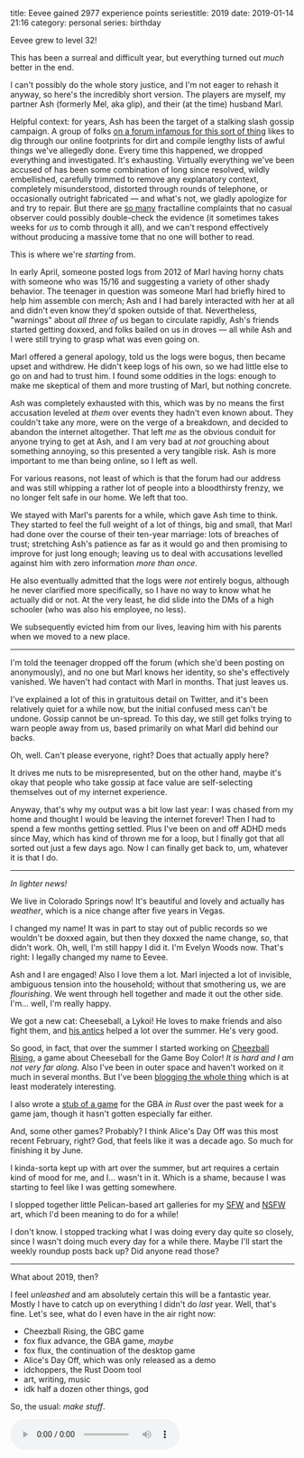 title: Eevee gained 2977 experience points
seriestitle: 2019
date: 2019-01-14 21:16
category: personal
series: birthday

Eevee grew to level 32!

This has been a surreal and difficult year, but everything turned out _much_ better in the end.

<!-- more -->

I can't possibly do the whole story justice, and I'm not eager to rehash it anyway, so here's the incredibly short version.  The players are myself, my partner Ash (formerly Mel, aka glip), and their (at the time) husband Marl.

Helpful context: for years, Ash has been the target of a stalking slash gossip campaign.  A group of folks [on a forum infamous for this sort of thing](http://nymag.com/intelligencer/2016/07/kiwi-farms-the-webs-biggest-community-of-stalkers.html) likes to dig through our online footprints for dirt and compile lengthy lists of awful things we've allegedly done.  Every time this happened, we dropped everything and investigated.  It's exhausting.  Virtually everything we've been accused of has been some combination of long since resolved, wildly embellished, carefully trimmed to remove any explanatory context, completely misunderstood, distorted through rounds of telephone, or occasionally outright fabricated — and what's not, we gladly apologize for and try to repair.  But there are [so many](http://rationalwiki.org/wiki/Gish_Gallop) fractalline complaints that no casual observer could possibly double-check the evidence (it sometimes takes weeks for _us_ to comb through it all), and we can't respond effectively without producing a massive tome that no one will bother to read.

This is where we're _starting_ from.

In early April, someone posted logs from 2012 of Marl having horny chats with someone who was 15/16 and suggesting a variety of other shady behavior.  The teenager in question was someone Marl had briefly hired to help him assemble con merch; Ash and I had barely interacted with her at all and didn't even know they'd spoken outside of that.  Nevertheless, "warnings" about _all three of us_ began to circulate rapidly, Ash's friends started getting doxxed, and folks bailed on us in droves — all while Ash and I were still trying to grasp what was even going on.

Marl offered a general apology, told us the logs were bogus, then became upset and withdrew.  He didn't keep logs of his own, so we had little else to go on and had to trust him.  I found some oddities in the logs: enough to make me skeptical of them and more trusting of Marl, but nothing concrete.

Ash was completely exhausted with this, which was by no means the first accusation leveled at _them_ over events they hadn't even known about.  They couldn't take any more, were on the verge of a breakdown, and decided to abandon the internet altogether.  That left _me_ as the obvious conduit for anyone trying to get at Ash, and I am very bad at _not_ grouching about something annoying, so this presented a very tangible risk.  Ash is more important to me than being online, so I left as well.

For various reasons, not least of which is that the forum had our address and was still whipping a rather lot of people into a bloodthirsty frenzy, we no longer felt safe in our home.  We left that too.

We stayed with Marl's parents for a while, which gave Ash time to think.  They started to feel the full weight of a lot of things, big and small, that Marl had done over the course of their ten-year marriage: lots of breaches of trust; stretching Ash's patience as far as it would go and then promising to improve for just long enough; leaving us to deal with accusations levelled against him with zero information _more than once_.

He also eventually admitted that the logs were _not_ entirely bogus, although he never clarified more specifically, so I have no way to know what he actually did or not.  At the very least, he did slide into the DMs of a high schooler (who was also his employee, no less).

We subsequently evicted him from our lives, leaving him with his parents when we moved to a new place.

----

I'm told the teenager dropped off the forum (which she'd been posting on anonymously), and no one but Marl knows her identity, so she's effectively vanished.  We haven't had contact with Marl in months.  That just leaves us.

I've explained a lot of this in gratuitous detail on Twitter, and it's been relatively quiet for a while now, but the initial confused mess can't be undone.  Gossip cannot be un-spread.  To this day, we still get folks trying to warn people away from us, based primarily on what Marl did behind our backs.

Oh, well.  Can't please everyone, right?  Does that actually apply here?

It drives me nuts to be misrepresented, but on the other hand, maybe it's okay that people who take gossip at face value are self-selecting themselves out of my internet experience.

Anyway, that's why my output was a bit low last year: I was chased from my home and thought I would be leaving the internet forever!  Then I had to spend a few months getting settled.  Plus I've been on and off ADHD meds since May, which has kind of thrown me for a loop, but I finally got that all sorted out just a few days ago.  Now I can finally get back to, um, whatever it is that I do.

----

_In lighter news!_

We live in Colorado Springs now!  It's beautiful and lovely and actually has _weather_, which is a nice change after five years in Vegas.

I changed my name!  It was in part to stay out of public records so we wouldn't be doxxed again, but then they doxxed the name change, so, that didn't work.  Oh, well, I'm still happy I did it.  I'm Evelyn Woods now.  That's right: I legally changed my name to Eevee.

Ash and I are engaged!  Also I love them a lot.  Marl injected a lot of invisible, ambiguous tension into the household; without that smothering us, we are _flourishing_.  We went through hell together and made it out the other side.  I'm…  well, I'm really happy.

We got a new cat: Cheeseball, a Lykoi!  He loves to make friends and also fight them, and [his antics](https://www.youtube.com/watch?v=D6WMrE21oAQ) helped a lot over the summer.  He's very good.

So good, in fact, that over the summer I started working on [Cheezball Rising](https://github.com/eevee/anise-cheezball-rising), a game about Cheeseball for the Game Boy Color!  _It is hard and I am not very far along._  Also I've been in outer space and haven't worked on it much in several months.  But I've been [blogging the whole thing](https://eev.ee/everything/tags/cheezball-rising/) which is at least moderately interesting.

I also wrote a [stub of a game](https://github.com/eevee/fox-flux-advance) for the GBA _in Rust_ over the past week for a game jam, though it hasn't gotten especially far either.

And, some other games?  Probably?  I think Alice's Day Off was this most recent February, right?  God, that feels like it was a decade ago.  So much for finishing it by June.

I kinda-sorta kept up with art over the summer, but art requires a certain kind of mood for me, and I…  wasn't in it.  Which is a shame, because I was starting to feel like I was getting somewhere.

I slopped together little Pelican-based art galleries for my [SFW](https://t.eev.ee/) and [NSFW](https://d.eev.ee/) art, which I'd been meaning to do for a while!

I don't know.  I stopped tracking what I was doing every day quite so closely, since I wasn't doing much every day for a while there.  Maybe I'll start the weekly roundup posts back up?  Did anyone read those?

----

What about 2019, then?

I feel _unleashed_ and am absolutely certain this will be a fantastic year.  Mostly I have to catch up on everything I didn't do _last_ year.  Well, that's fine.  Let's see, what do I even have in the air right now:

- Cheezball Rising, the GBC game
- fox flux advance, the GBA game, _maybe_
- fox flux, the continuation of the desktop game
- Alice's Day Off, which was only released as a demo
- idchoppers, the Rust Doom tool
- art, writing, music
- idk half a dozen other things, god

So, the usual: _make stuff_.


<!-- stick this down here to keep it out of the preview -->
<audio src="/media/2012-01/levelup.ogv" controls autoplay>
